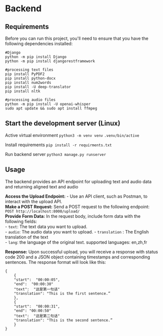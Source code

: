 # Backend


## Requirements

Before you can run this project, you'll need to ensure that you have the following dependencies installed:
```
#Django
python -m pip install Django
python -m pip install djangorestframework

#processing text files
pip install PyPDF2
pip install python-docx
pip install num2words
pip install -U deep-translator
pip install nltk

#processing audio files
python -m pip install -U openai-whisper
sudo apt update && sudo apt install ffmpeg
```

## Start the development server  (Linux)

Active virtual environment
`python3 -m venv venv`
`.venv/bin/active`

Install requirements
`pip install -r requirments.txt`

Run backend server
`python3 manage.py runserver`

## Usage
The backend provides an API endpoint for uploading text and audio data and returning aligned text and audio

**Access the Upload Endpoint:**  - Use an API client, such as Postman, to interact with the upload API.  
**Make a POST Request:** Send a POST request to the following endpoint: ``` POST http://localhost:8000/upload/ ```    
**Provide Form Data:**  In the request body, include form data with the following fields:    
	-  `text`: The text data you want to upload.    
	-  `audio`: The audio data you want to upload. 
	-  `translation` : The English translation of the text  
	-  `lang`: the language of the original text. supported languages: en,zh,fr

**Response:** Upon successful upload, you will receive a response with status code 200 and a JSON object containing timestamps and corresponding sentences. The response format will look like this:   
```
{ 
	{  
	"start":  "00:00:05",
	"end":  "00:00:30"
	"text":  "这是第一句话"  
	"translation": "This is the first sentence.”  
	}, 
	{
	"start":  "00:00:31", 
	"end": "00:00:50"
	"text":  "这是第二句话" 
	"translation": "This is the second sentence.” 
	}
}
```
